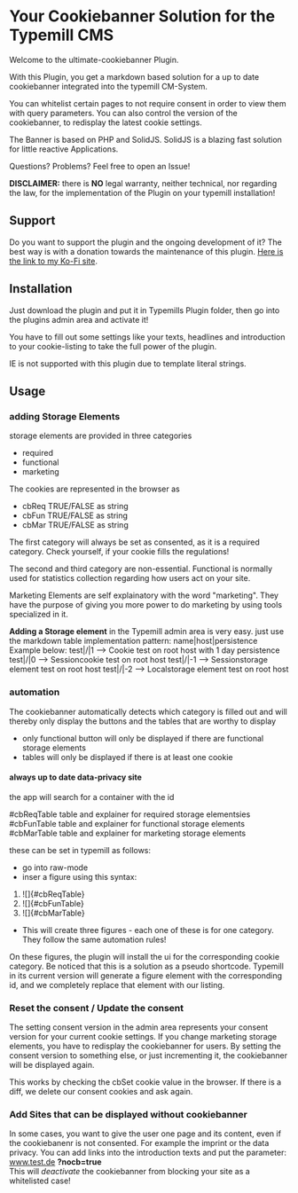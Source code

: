 # Your Cookiebanner Solution for the Typemill CMS

Welcome to the ultimate-cookiebanner Plugin.

With this Plugin, you get a markdown based solution for a up to date cookiebanner integrated into the typemill CM-System.

You can whitelist certain pages to not require consent in order to view them with query parameters. You can also control the version of the cookiebanner, to redisplay the latest cookie settings.

The Banner is based on PHP and SolidJS. SolidJS is a blazing fast solution for little reactive Applications.

Questions? Problems? Feel free to open an Issue!

**DISCLAIMER:** there is **NO** legal warranty, neither technical, nor regarding the law, for the implementation of the Plugin on your typemill installation!

## Support

Do you want to support the plugin and the ongoing development of it? The best way is with a donation towards the maintenance of this plugin.
[Here is the link to my Ko-Fi site](https://ko-fi.com/slezakit/?hidefeed=true&widget=true&embed=true).


## Installation

Just download the plugin and put it in Typemills Plugin folder, then go into the plugins admin area and activate it!

You have to fill out some settings like your texts, headlines and introduction to your cookie-listing to take the full power of the plugin.

IE is not supported with this plugin due to template literal strings.

## Usage

### adding Storage Elements

storage elements are provided in three categories

- required
- functional
- marketing

The cookies are represented in the browser as

- cbReq TRUE/FALSE as string
- cbFun TRUE/FALSE as string
- cbMar TRUE/FALSE as string

The first category will always be set as consented, as it is a required category. Check yourself, if your cookie fills the regulations!

The second and third category are non-essential. Functional is normally used for statistics collection regarding how users act on your site.

Marketing Elements are self explainatory with the word "marketing". They have the purpose of giving you more power to do marketing by using tools specialized in it.

**Adding a Storage element** in the Typemill admin area is very easy. just use the markdown table implementation pattern:
name|host|persistence
Example below:
test|/|1 --> Cookie test on root host with 1 day persistence
test|/|0 --> Sessioncookie test on root host
test|/|-1 --> Sessionstorage element test on root host
test|/|-2 --> Localstorage element test on root host
### automation

The cookiebanner automatically detects which category is filled out and will thereby only display the buttons and the tables that are worthy to display

- only functional button will only be displayed if there are functional storage elements
- tables will only be displayed if there is at least one cookie

#### always up to date data-privacy site

the app will search for a container with the id

#cbReqTable table and explainer for required storage elementsies
#cbFunTable table and explainer for functional storage elements
#cbMarTable table and explainer for marketing storage elements

these can be set in typemill as follows:

- go into raw-mode
- inser a figure using this syntax:

1. ![]{#cbReqTable}
2. ![]{#cbFunTable}
3. ![]{#cbMarTable}

- This will create three figures - each one of these is for one category. They follow the same automation rules!

On these figures, the plugin will install the ui for the corresponding cookie category. Be noticed that this is a solution as a pseudo shortcode. Typemill in its current version will generate a figure element with the corresponding id, and we completely replace that element with our listing.

### Reset the consent / Update the consent

The setting consent version in the admin area represents your consent version for your current cookie settings.
If you change marketing storage elements, you have to redisplay the cookiebanner for users. By setting the consent version to something else, or just incrementing it, the cookiebanner will be displayed again.

This works by checking the cbSet cookie value in the browser. If there is a diff, we delete our consent cookies and ask again.

### Add Sites that can be displayed without cookiebanner

In some cases, you want to give the user one page and its content, even if the cookiebanenr is not consented. For example the imprint or the data privacy. You can add links into the introduction texts and put the parameter:  
www.test.de **?nocb=true**  
This will _deactivate_ the cookiebanner from blocking your site as a whitelisted case!
